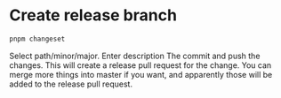 # Create release branch
```bash
pnpm changeset
```
Select path/minor/major.
Enter description
The commit and push the changes.
This will create a release pull request for the change.
You can merge more things into master if you want, and apparently those will be added to the release pull request.
